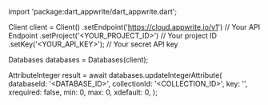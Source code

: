 import 'package:dart_appwrite/dart_appwrite.dart';

Client client = Client()
    .setEndpoint('https://cloud.appwrite.io/v1') // Your API Endpoint
    .setProject('<YOUR_PROJECT_ID>') // Your project ID
    .setKey('<YOUR_API_KEY>'); // Your secret API key

Databases databases = Databases(client);

AttributeInteger result = await databases.updateIntegerAttribute(
    databaseId: '<DATABASE_ID>',
    collectionId: '<COLLECTION_ID>',
    key: '',
    xrequired: false,
    min: 0,
    max: 0,
    xdefault: 0,
);
